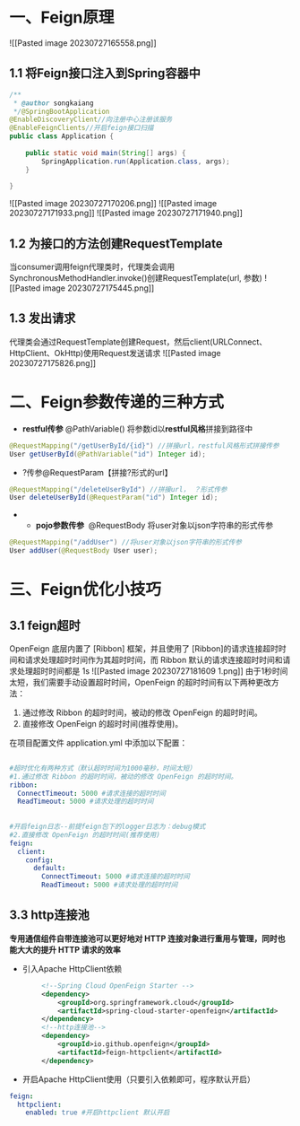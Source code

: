 # 一、Feign原理
![[Pasted image 20230727165558.png]]

## 1.1 将Feign接口注入到Spring容器中
```java
/**  
 * @author songkaiang  
 */@SpringBootApplication  
@EnableDiscoveryClient//向注册中心注册该服务  
@EnableFeignClients//开启feign接口扫描  
public class Application {  
  
    public static void main(String[] args) {  
        SpringApplication.run(Application.class, args);  
    }  
  
}
```
![[Pasted image 20230727170206.png]]
![[Pasted image 20230727171933.png]]
![[Pasted image 20230727171940.png]]

## 1.2 为接口的方法创建RequestTemplate
当consumer调用feign代理类时，代理类会调用SynchronousMethodHandler.invoke()创建RequestTemplate(url, 参数)
![[Pasted image 20230727175445.png]]
## 1.3 发出请求
代理类会通过RequestTemplate创建Request，然后client(URLConnect、HttpClient、OkHttp)使用Request发送请求
![[Pasted image 20230727175826.png]]

# 二、Feign参数传递的三种方式
- **restful传参** @PathVariable() 将参数id以**restful风格**拼接到路径中
```java
@RequestMapping("/getUserById/{id}") //拼接url，restful风格形式拼接传参
User getUserById(@PathVariable("id") Integer id);
```
- ?传参@RequestParam【拼接?形式的url】
```java
@RequestMapping("/deleteUserById") //拼接url， ？形式传参
User deleteUserById(@RequestParam("id") Integer id);
```
- - **pojo参数传参**  @RequestBody 将user对象以json字符串的形式传参
```java
@RequestMapping("/addUser") //将user对象以json字符串的形式传参
User addUser(@RequestBody User user);
```
# 三、Feign优化小技巧
## 3.1 feign超时
OpenFeign 底层内置了 [Ribbon] 框架，并且使用了 [Ribbon]的请求连接超时时间和请求处理超时时间作为其超时时间，而 Ribbon 默认的请求连接超时时间和请求处理超时时间都是 1s
![[Pasted image 20230727181609 1.png]]
由于1秒时间太短，我们需要手动设置超时时间，OpenFeign 的超时时间有以下两种更改方法：

1. 通过修改 Ribbon 的超时时间，被动的修改 OpenFeign 的超时时间。
2. 直接修改 OpenFeign 的超时时间(推荐使用)。

在项目配置文件 application.yml 中添加以下配置：
```yml
 
#超时优化有两种方式（默认超时时间为1000毫秒，时间太短）
#1.通过修改 Ribbon 的超时时间，被动的修改 OpenFeign 的超时时间。
ribbon:
  ConnectTimeout: 5000 #请求连接的超时时间
  ReadTimeout: 5000 #请求处理的超时时间
 
 
#开启feign日志--前提feign包下的logger日志为：debug模式
#2.直接修改 OpenFeign 的超时时间(推荐使用)
feign:
  client:
    config:
      default:
        ConnectTimeout: 5000 #请求连接的超时时间
        ReadTimeout: 5000 #请求处理的超时时间
```
## 3.3 http连接池
**专用通信组件自带连接池可以更好地对 HTTP 连接对象进行重用与管理，同时也能大大的提升 HTTP 请求的效率**

- 引入Apache HttpClient依赖
```xml
        <!--Spring Cloud OpenFeign Starter -->
        <dependency>
            <groupId>org.springframework.cloud</groupId>
            <artifactId>spring-cloud-starter-openfeign</artifactId>
        </dependency>
        <!--http连接池-->
        <dependency>
            <groupId>io.github.openfeign</groupId>
            <artifactId>feign-httpclient</artifactId>
        </dependency>
```
- 开启Apache HttpClient使用（只要引入依赖即可，程序默认开启）
```yml
feign:
  httpclient:
    enabled: true #开启httpclient 默认开启
```
